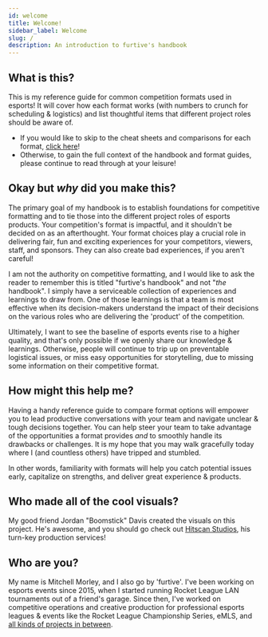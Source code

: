```yaml
---
id: welcome
title: Welcome!
sidebar_label: Welcome
slug: /
description: An introduction to furtive's handbook
---
```


## What is this?

This is my reference guide for common competition formats used in esports!
It will cover how each format works (with numbers to crunch for scheduling & logistics) and list thoughtful items that different project roles should be aware of.

* If you would like to skip to the cheat sheets and comparisons for each format, [click here](cheat-sheet)!
* Otherwise, to gain the full context of the handbook and format guides, please continue to read through at your leisure!

## Okay but *why* did you make this?

The primary goal of my handbook is to establish foundations for competitive formatting and to tie those into the different project roles of esports products.
Your competition's format is impactful, and it shouldn't be decided on as an afterthought.
Your format choices play a crucial role in delivering fair, fun and exciting experiences for your competitors, viewers, staff, and sponsors.
They can also create bad experiences, if you aren't careful!

I am not the authority on competitive formatting, and I would like to ask the reader to remember this is titled "furtive's handbook" and not "*the* handbook".
I simply have a serviceable collection of experiences and learnings to draw from.
One of those learnings is that a team is most effective when its decision-makers understand the impact of their decisions on the various roles who are delivering the 'product' of the competition.

Ultimately, I want to see the baseline of esports events rise to a higher quality, and that's only possible if we openly share our knowledge & learnings.
Otherwise, people will continue to trip up on preventable logistical issues, or miss easy opportunities for storytelling, due to missing some information on their competitive format.

## How might this help me?

Having a handy reference guide to compare format options will empower you to lead productive conversations with your team and navigate unclear & tough decisions together.
You can help steer your team to take advantage of the opportunities a format provides *and* to smoothly handle its drawbacks or challenges.
It is my hope that you may walk gracefully today where I (and countless others) have tripped and stumbled.

In other words, familiarity with formats will help you catch potential issues early, capitalize on strengths, and deliver great experience & products.

## Who made all of the cool visuals?

My good friend Jordan "Boomstick" Davis created the visuals on this project.
He's awesome, and you should go check out [Hitscan Studios](https://www.hitscanstudios.com/), his turn-key production services!

## Who are you?

My name is Mitchell Morley, and I also go by 'furtive'.
I've been working on esports events since 2015, when I started running
 Rocket League LAN tournaments out of a friend's garage.
Since then, I've worked on competitive operations and creative production for professional esports leagues & events like the Rocket League Championship Series, eMLS,
 and [all kinds of projects in between](https://mitchellmorley.com).
